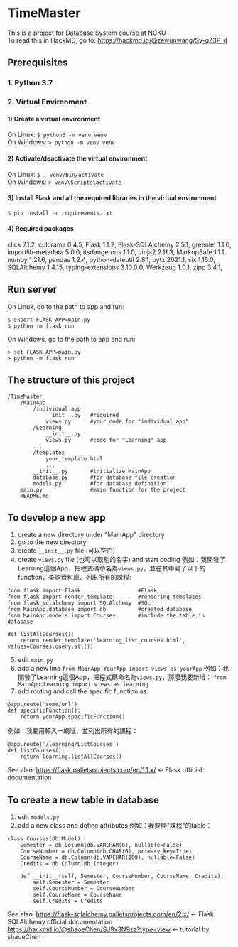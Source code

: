 # TimeMaster
This is a project for Database System course at NCKU  
To read this in HackMD, go to: https://hackmd.io/@zewunwang/Sy-qZ3P_d

## Prerequisites ##
### 1. Python 3.7
### 2. Virtual Environment
#### 1) Create a virtual environment ####
On Linux: `$ python3 -m venv venv`  
On Windows: `> python -m venv venv`
#### 2) Activate/deactivate the virtual environment ####
On Linux: `$ . venv/bin/activate`  
On Windows: `> venv\Scripts\activate`
#### 3) Install Flask and all the required libraries in the virtual environment ####
`$ pip install -r requirements.txt`
#### 4) Required packages ####
click 7.1.2, 
colorama 0.4.5, 
Flask 1.1.2, 
Flask-SQLAlchemy 2.5.1, 
greenlet 1.1.0, 
importlib-metadata 5.0.0, 
itsdangerous 1.1.0, 
Jinja2 2.11.3, 
MarkupSafe 1.1.1, 
numpy 1.21.6, 
pandas 1.2.4, 
python-dateutil 2.8.1, 
pytz 2021.1, 
six 1.16.0, 
SQLAlchemy 1.4.15, 
typing-extensions 3.10.0.0, 
Werkzeug 1.0.1, 
zipp 3.4.1, 

## Run server ##
On Linux, go to the path to app and run:
```
$ export FLASK_APP=main.py
$ python -m flask run
```
On Windows, go to the path to app and run:
```
> set FLASK_APP=main.py
> python -m flask run
```

## The structure of this project ##
```
/TimeMaster
    /MainApp
        /individual app
            __init__.py   #required
            views.py      #your code for "individual app"
        /Learning
            __init__.py
            views.py      #code for "Learning" app
        ...
        /templates
            your_template.html
            ...
        __init__.py       #initialize MainApp
        database.py       #for database file creation
        models.py         #for database definition
    main.py               #main function for the project
    README.md
```

## To develop a new app ##
1. create a new directory under "MainApp" directory
2. go to the new directory
3. create `__init__.py` file (可以空白)
4. create `views.py` file (也可以取別的名字) and start coding
例如：我開發了Learning這個App，把程式碼命名為`views.py`，並在其中寫了以下的function，查詢資料庫、列出所有的課程:
```python=
from flask import Flask                  #Flask
from flask import render_template        #rendering templates
from flask_sqlalchemy import SQLAlchemy  #SQL
from MainApp.database import db          #created database
from MainApp.models import Courses       #include the table in database

def listAllCourses():
    return render_template('learning_list_courses.html', values=Courses.query.all())
```
5. edit `main.py`
6. add a new line `from MainApp.YourApp import views as yourApp`
例如：我開發了Learning這個App，把程式碼命名為`views.py`，那麼我要新增：
`from MainApp.Learning import views as learning`
7. add routing and call the specific function as:
```python=
@app.route('some/url')
def specificFunction():
    return yourApp.specificFunction()
```
例如：我要用輸入一網址，並列出所有的課程：
```python=
@app.route('/learning/ListCourses')
def listCourses():
    return learning.listAllCourses()
```
See also:
https://flask.palletsprojects.com/en/1.1.x/ <- Flask official documentation
## To create a new table in database ##
1. edit `models.py`
2. add a new class and define attributes
例如：我要開"課程"的table：
```python=
class Courses(db.Model):
    Semester = db.Column(db.VARCHAR(6), nullable=False)
    CourseNumber = db.Column(db.CHAR(6), primary_key=True)
    CourseName = db.Column(db.VARCHAR(100), nullable=False)
    Credits = db.Column(db.Integer)

    def __init__(self, Semester, CourseNumber, CourseName, Credits):
        self.Semester = Semester
        self.CourseNumber = CourseNumber
        self.CourseName = CourseName
        self.Credits = Credits
```
See also:
https://flask-sqlalchemy.palletsprojects.com/en/2.x/ <- Flask SQLAlchemy official documentation
https://hackmd.io/@shaoeChen/SJ9x3N9zz?type=view <- tutorial by shaoeChen
